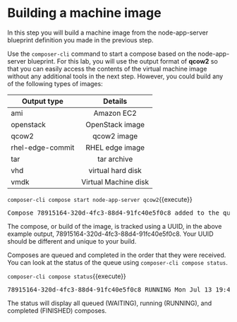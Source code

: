 # Building a machine image

In this step you will build a machine image from the node-app-server blueprint 
definition you made in the previous step.

Use the `composer-cli` command to start a compose based on the
node-app-server blueprint.  For this lab, you will use the output format
of __qcow2__ so that you can easily access the contents of the
virtual machine image without any additional tools in the next step.  However, 
you could build any of the following types of images: 

| Output type      |  Details                |
|------------------|:-----------------------:|
| ami              |  Amazon EC2             |
| openstack        |  OpenStack image        |
| qcow2            |  qcow2 image            |
| rhel-edge-commit |  RHEL edge image        |
| tar              |  tar archive            |
| vhd              |  virtual hard disk      |
| vmdk             |  Virtual Machine disk   |


`composer-cli compose start node-app-server qcow2`{{execute}}

<pre class='file'>
Compose 78915164-320d-4fc3-88d4-91fc40e5f0c8 added to the queue
</pre>

The compose, or build of the image, is tracked using a UUID, in the above
example output, 78915164-320d-4fc3-88d4-91fc40e5f0c8.  Your UUID should be
different and unique to your build.

Composes are queued and completed in the order that they were received.  You
can look at the status of the queue using `composer-cli compose status`. 

`composer-cli compose status`{{execute}}
<pre class='file'>
78915164-320d-4fc3-88d4-91fc40e5f0c8 RUNNING Mon Jul 13 19:42:14 2020 node-app-server 0.0.1 qcow2  
</pre>

The status will display all queued (WAITING), running (RUNNING), and 
completed (FINISHED) composes.
